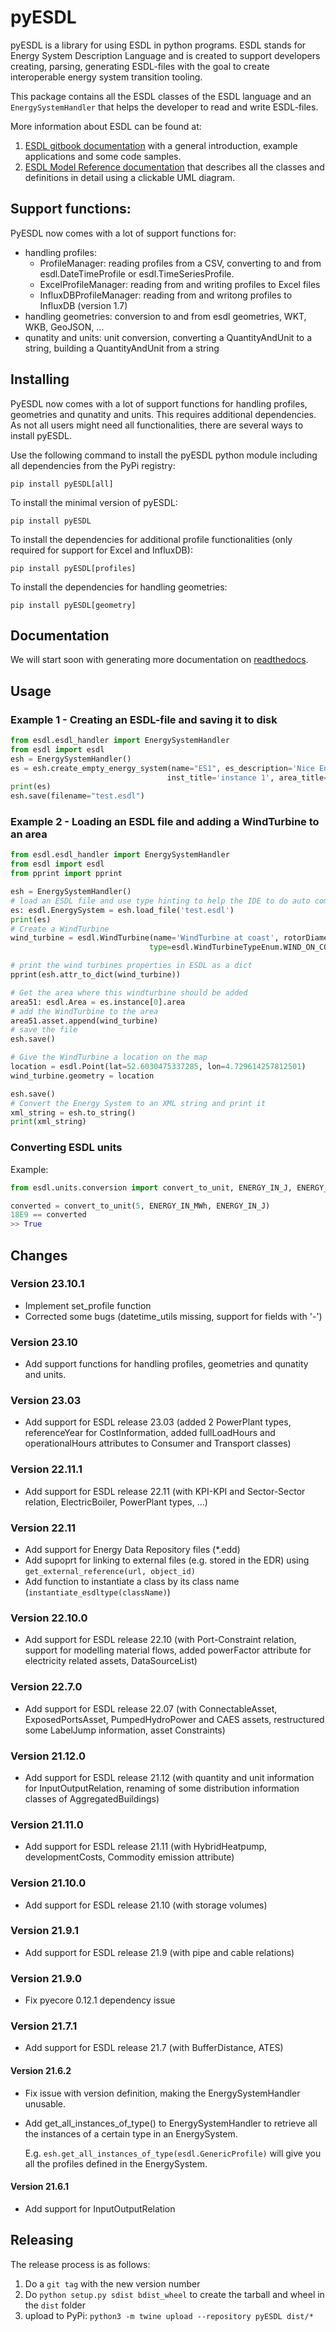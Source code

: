 # pyESDL

pyESDL is a library for using ESDL in python programs. ESDL stands for Energy System Description
Language and is created to support developers creating, parsing, generating ESDL-files with the 
goal to create interoperable energy system transition tooling.

This package contains all the ESDL classes of the ESDL language and an `EnergySystemHandler`
that helps the developer to read and write ESDL-files.

More information about ESDL can be found at:
1. [ESDL gitbook documentation](https://energytransition.gitbook.io/esdl/) with a general introduction,
   example applications and some code samples.
2. [ESDL Model Reference documentation](https://energytransition.github.io/) that describes all the 
   classes and definitions in detail using a clickable UML diagram.

## Support functions:

PyESDL now comes with a lot of support functions for:

- handling profiles:
  - ProfileManager: reading profiles from a CSV, converting to and from esdl.DateTimeProfile or esdl.TimeSeriesProfile.
  - ExcelProfileManager: reading from and writing profiles to Excel files
  - InfluxDBProfileManager: reading from and writong profiles to InfluxDB (version 1.7)
- handling geometries: conversion to and from esdl geometries, WKT, WKB, GeoJSON, ...
- qunatity and units: unit conversion, converting a QuantityAndUnit to a string, building a QuantityAndUnit from a string

## Installing
PyESDL now comes with a lot of support functions for handling profiles, geometries and qunatity and units. This requires
additional dependencies. As not all users might need all functionalities, there are several ways to install pyESDL.

Use the following command to install the pyESDL python module including all dependencies from the PyPi registry:

`pip install pyESDL[all]`

To install the minimal version of pyESDL:

`pip install pyESDL`

To install the dependencies for additional profile functionalities (only required for support for Excel and InfluxDB):

`pip install pyESDL[profiles]`

To install the dependencies for handling geometries:

`pip install pyESDL[geometry]`

## Documentation

We will start soon with generating more documentation on [readthedocs](https://pyesdl.readthedocs.io/).

## Usage

### Example 1 - Creating an ESDL-file and saving it to disk
```python
from esdl.esdl_handler import EnergySystemHandler
from esdl import esdl
esh = EnergySystemHandler()
es = esh.create_empty_energy_system(name="ES1", es_description='Nice Energy System',
                                   inst_title='instance 1', area_title="Area 51")
print(es)
esh.save(filename="test.esdl")
```

### Example 2 - Loading an ESDL file and adding a WindTurbine to an area
```python
from esdl.esdl_handler import EnergySystemHandler
from esdl import esdl
from pprint import pprint

esh = EnergySystemHandler()
# load an ESDL file and use type hinting to help the IDE to do auto completion
es: esdl.EnergySystem = esh.load_file('test.esdl')
print(es)
# Create a WindTurbine
wind_turbine = esdl.WindTurbine(name='WindTurbine at coast', rotorDiameter=50.0, height=100.0,
                               type=esdl.WindTurbineTypeEnum.WIND_ON_COAST)

# print the wind turbines properties in ESDL as a dict
pprint(esh.attr_to_dict(wind_turbine))

# Get the area where this windturbine should be added
area51: esdl.Area = es.instance[0].area
# add the WindTurbine to the area
area51.asset.append(wind_turbine)
# save the file
esh.save()

# Give the WindTurbine a location on the map
location = esdl.Point(lat=52.6030475337285, lon=4.729614257812501)
wind_turbine.geometry = location

esh.save()
# Convert the Energy System to an XML string and print it
xml_string = esh.to_string()
print(xml_string)
```

### Converting ESDL units
Example:
```python
from esdl.units.conversion import convert_to_unit, ENERGY_IN_J, ENERGY_IN_MWh

converted = convert_to_unit(5, ENERGY_IN_MWh, ENERGY_IN_J)
18E9 == converted
>> True

```

## Changes

### Version 23.10.1
- Implement set_profile function
- Corrected some bugs (datetime_utils missing, support for fields with '-')

### Version 23.10
- Add support functions for handling profiles, geometries and qunatity and units.

### Version 23.03
- Add support for ESDL release 23.03 (added 2 PowerPlant types, referenceYear for CostInformation, added fullLoadHours and operationalHours attributes to Consumer and Transport classes)

### Version 22.11.1
- Add support for ESDL release 22.11 (with KPI-KPI and Sector-Sector relation, ElectricBoiler, PowerPlant types, ...)

### Version 22.11
- Add support for Energy Data Repository files (*.edd)
- Add supoprt for linking to external files (e.g. stored in the EDR) using `get_external_reference(url, object_id)`
- Add function to instantiate a class by its class name (`instantiate_esdltype(className)`) 

### Version 22.10.0
- Add support for ESDL release 22.10 (with Port-Constraint relation, support for modelling material flows, added powerFactor attribute for electricity related assets, DataSourceList)

### Version 22.7.0
- Add support for ESDL release 22.07 (with ConnectableAsset, ExposedPortsAsset, PumpedHydroPower and CAES assets, restructured some LabelJump information, asset Constraints)

### Version 21.12.0
- Add support for ESDL release 21.12 (with quantity and unit information for InputOutputRelation, renaming of some distribution information classes of AggregatedBuildings)

### Version 21.11.0
- Add support for ESDL release 21.11 (with HybridHeatpump, developmentCosts, Commodity emission attribute)

 ### Version 21.10.0
- Add support for ESDL release 21.10 (with storage volumes)

### Version 21.9.1
- Add support for ESDL release 21.9 (with pipe and cable relations)

### Version 21.9.0
- Fix pyecore 0.12.1 dependency issue

### Version 21.7.1
- Add support for ESDL release 21.7 (with BufferDistance, ATES)

#### Version 21.6.2
- Fix issue with version definition, making the EnergySystemHandler unusable.
- Add get_all_instances_of_type() to EnergySystemHandler to retrieve all the instances of a certain type in an EnergySystem.
  
  E.g. ```esh.get_all_instances_of_type(esdl.GenericProfile)``` will give you all the profiles defined in the EnergySystem.

#### Version 21.6.1
- Add support for InputOutputRelation 


## Releasing
The release process is as follows:
1. Do a `git tag` with the new version number
2. Do `python setup.py sdist bdist_wheel` to create the tarball and wheel in the `dist` folder
3. upload to PyPi: `python3 -m twine upload --repository pyESDL dist/*`

